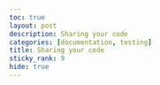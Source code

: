 ```yaml
---
toc: true
layout: post
description: Sharing your code
categories: [documentation, testing]
title: Sharing your code
sticky_rank: 9
hide: true
---
```

